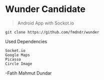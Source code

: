 # Wunder Candidate

> Android App with Sockot.io



```
git clone https://github.com/fmdndr/wunder
```

Used Dependencies 

```
Socket.io
Google Maps
Picasso
Circle Image

```


-Fatih Mahmut Dundar

